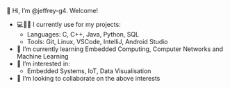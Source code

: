 👋 Hi, I’m @jeffrey-g4. Welcome!

- 💻🤔💭 I currently use for my projects:
  - Languages: C, C++, Java, Python, SQL
  - Tools: Git, Linux, VSCode, IntelliJ, Android Studio
- 🌱 I’m currently learning Embedded Computing, Computer Networks and Machine Learning
- 👀 I’m interested in:
  - Embedded Systems, IoT, Data Visualisation
- 💞️ I’m looking to collaborate on the above interests


<!---
  - 📫 How to reach me: 
  - Discord: m.tinsel#1441
  - Game AI, Text (or Diagram) Analysis and Generation, 
  - Audio Manipulation (Speech Recognition, Speech Synthesis, Source Separation)
  - Productivity-based Mozilla Plugins, Security-based Android Apps
--->

<!---
j-syl-klaxon/j-syl-klaxon is a ✨ special ✨ repository because its `README.md` (this file) appears on your GitHub profile.
You can click the Preview link to take a look at your changes.
--->
